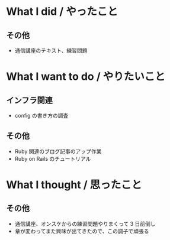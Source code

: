 # What I did / やったこと
## その他
- 通信講座のテキスト、練習問題

# What I want to do / やりたいこと
## インフラ関連
- config の書き方の調査

## その他
- Ruby 関連のブログ記事のアップ作業
- Ruby on Rails のチュートリアル

# What I thought / 思ったこと
## その他
- 通信講座、オンスケからの練習問題やりまくって 3 日前倒し
- 章が変わってまた興味が出てきたので、この調子で頑張る

